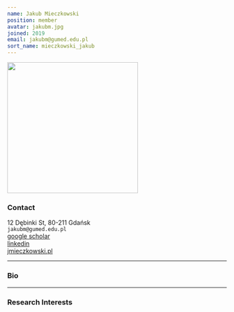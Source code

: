 ```yaml
---
name: Jakub Mieczkowski
position: member
avatar: jakubm.jpg
joined: 2019
email: jakubm@gumed.edu.pl
sort_name: mieczkowski_jakub
---
```


<img width="300" src="{{site.baseurl}}/images/team/{{page.avatar}}" data-action="zoom">

### Contact

<i class="fa fa-building"></i> 12 Dębinki St, 80-211 Gdańsk<br>
<i class="fa fa-envelope-o"></i>  `jakubm@gumed.edu.pl`<br>
<i class="fa fa-bar-chart"></i> [google scholar](https://scholar.google.com/citations?hl=en&user=2oh_MFwAAAAJ) <br>
<a href="https://www.linkedin.com/in/jmieczkowski/"><i class="fa fa-linkedin"></i> linkedin</a><br>
 [jmieczkowski.pl](http://jmieczkowski.pl)
<hr>

### Bio

<hr>

### Research Interests

